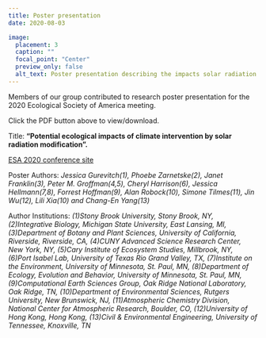```yaml
---
title: Poster presentation
date: 2020-08-03

image:
  placement: 3
  caption: ""
  focal_point: "Center"
  preview_only: false
  alt_text: Poster presentation describing the impacts solar radiation modification, and the  SRM-Ecology working group
---
```


Members of our group contributed to research poster presentation for the 2020 Ecological Society of America meeting. 

<!--more-->

Click the PDF button above to view/download.   

Title: **“Potential ecological impacts of climate intervention by solar radiation modification”.** 

[ESA 2020 conference site](https://eco.confex.com/eco/2020/meetingapp.cgi/Paper/84864) 

Poster Authors: *Jessica Gurevitch(1), Phoebe Zarnetske(2), Janet Franklin(3), Peter M. Groffman(4,5), Cheryl Harrison(6), Jessica Hellmann(7,8), Forrest Hoffman(9), Alan Robock(10), Simone Tilmes(11), Jin Wu(12), Lili Xia(10) and Chang-En Yang(13)*

Author Institutions:
*(1)Stony Brook University, Stony Brook, NY, (2)Integrative Biology, Michigan State University, East Lansing, MI, (3)Department of Botany and Plant Sciences, University of California, Riverside, Riverside, CA, (4)CUNY Advanced Science Research Center, New York, NY, (5)Cary Institute of Ecosystem Studies, Millbrook, NY, (6)Port Isabel Lab, University of Texas Rio Grand Valley, TX, (7)Institute on the Environment, University of Minnesota, St. Paul, MN, (8)Department of Ecology, Evolution and Behavior, University of Minnesota, St. Paul, MN, (9)Computational Earth Sciences Group, Oak Ridge National Laboratory, Oak Ridge, TN, (10)Department of Environmental Sciences, Rutgers University, New Brunswick, NJ, (11)Atmospheric Chemistry Division, National Center for Atmospheric Research, Boulder, CO, (12)University of Hong Kong, Hong Kong, (13)Civil & Environmental Engineering, University of Tennessee, Knoxville, TN*
 

